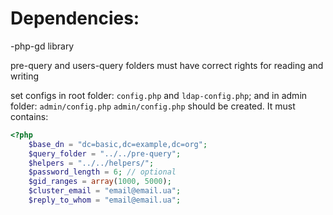 Dependencies:
=============
-php-gd library

pre-query and users-query folders must have correct rights for reading and writing

set configs in root folder: `config.php` and `ldap-config.php`; and in admin folder: `admin/config.php`
`admin/config.php` should be created. It must contains:
```php
<?php
	$base_dn = "dc=basic,dc=example,dc=org";
	$query_folder = "../../pre-query";
	$helpers = "../../helpers/";
	$password_length = 6; // optional
	$gid_ranges = array(1000, 5000);
	$cluster_email = "email@email.ua";
	$reply_to_whom = "email@email.ua";